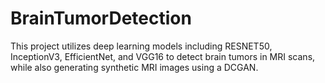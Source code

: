 # BrainTumorDetection
This project utilizes deep learning models including RESNET50, InceptionV3, EfficientNet, and VGG16 to detect brain tumors in MRI scans, while also generating synthetic MRI images using a DCGAN.
